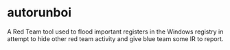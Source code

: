 # autorunboi
A Red Team tool used to flood important registers in the Windows registry in attempt to hide other red team activity and
give blue team some IR to report.
